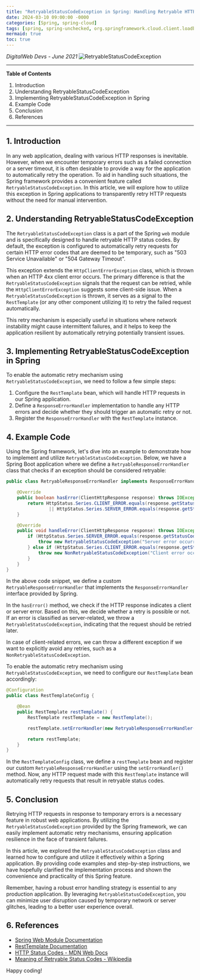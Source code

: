 ```yaml
---
title: "RetryableStatusCodeException in Spring: Handling Retryable HTTP Errors"
date: 2024-03-10 09:00:00 -0000
categories: [Spring, spring-cloud]
tags: [spring, spring-unchecked, org.springframework.cloud.client.loadbalancer.reactive]
mermaid: true
toc: true
---
```



*DigitalWeb Devs - June 2021*
![RetryableStatusCodeException][1]

---
**Table of Contents**

1. Introduction
2. Understanding RetryableStatusCodeException
3. Implementing RetryableStatusCodeException in Spring
4. Example Code
5. Conclusion
6. References

---

## 1. Introduction

In any web application, dealing with various HTTP responses is inevitable. However, when we encounter temporary errors such as a failed connection or a server timeout, it is often desirable to provide a way for the application to automatically retry the operation. To aid in handling such situations, the Spring framework provides a convenient feature called `RetryableStatusCodeException`. In this article, we will explore how to utilize this exception in Spring applications to transparently retry HTTP requests without the need for manual intervention.

## 2. Understanding RetryableStatusCodeException

The `RetryableStatusCodeException` class is a part of the Spring `web` module and is specifically designed to handle retryable HTTP status codes. By default, the exception is configured to automatically retry requests for certain HTTP error codes that are deemed to be temporary, such as "503 Service Unavailable" or "504 Gateway Timeout".

This exception extends the `HttpClientErrorException` class, which is thrown when an HTTP 4xx client error occurs. The primary difference is that the `RetryableStatusCodeException` signals that the request can be retried, while the `HttpClientErrorException` suggests some client-side issue. When a `RetryableStatusCodeException` is thrown, it serves as a signal to the `RestTemplate` (or any other component utilizing it) to retry the failed request automatically.

This retry mechanism is especially useful in situations where network instability might cause intermittent failures, and it helps to keep the application resilient by automatically retrying potentially transient issues.

## 3. Implementing RetryableStatusCodeException in Spring

To enable the automatic retry mechanism using `RetryableStatusCodeException`, we need to follow a few simple steps:

1. Configure the `RestTemplate` bean, which will handle HTTP requests in our Spring application.
2. Define a `ResponseErrorHandler` implementation to handle any HTTP errors and decide whether they should trigger an automatic retry or not.
3. Register the `ResponseErrorHandler` with the `RestTemplate` instance.

## 4. Example Code

Using the Spring framework, let's dive into an example to demonstrate how to implement and utilize `RetryableStatusCodeException`. Below, we have a Spring Boot application where we define a `RetryableResponseErrorHandler` class that checks if an exception should be considered retryable:

```java
public class RetryableResponseErrorHandler implements ResponseErrorHandler {

    @Override
    public boolean hasError(ClientHttpResponse response) throws IOException {
        return HttpStatus.Series.CLIENT_ERROR.equals(response.getStatusCode().series())
                || HttpStatus.Series.SERVER_ERROR.equals(response.getStatusCode().series());
    }

    @Override
    public void handleError(ClientHttpResponse response) throws IOException {
        if (HttpStatus.Series.SERVER_ERROR.equals(response.getStatusCode().series())) {
            throw new RetryableStatusCodeException("Server error occurred. Retry later.", response.getRawStatusCode());
        } else if (HttpStatus.Series.CLIENT_ERROR.equals(response.getStatusCode().series())) {
            throw new NonRetryableStatusCodeException("Client error occurred. Do not retry.", response.getRawStatusCode());
        }
    }
}
```

In the above code snippet, we define a custom `RetryableResponseErrorHandler` that implements the `ResponseErrorHandler` interface provided by Spring.

In the `hasError()` method, we check if the HTTP response indicates a client or server error. Based on this, we decide whether a retry is possible or not. If an error is classified as server-related, we throw a `RetryableStatusCodeException`, indicating that the request should be retried later.

In case of client-related errors, we can throw a different exception if we want to explicitly avoid any retries, such as a `NonRetryableStatusCodeException`.

To enable the automatic retry mechanism using `RetryableStatusCodeException`, we need to configure our `RestTemplate` bean accordingly:

```java
@Configuration
public class RestTemplateConfig {

    @Bean
    public RestTemplate restTemplate() {
        RestTemplate restTemplate = new RestTemplate();

        restTemplate.setErrorHandler(new RetryableResponseErrorHandler());

        return restTemplate;
    }
}
```

In the `RestTemplateConfig` class, we define a `restTemplate` bean and register our custom `RetryableResponseErrorHandler` using the `setErrorHandler()` method. Now, any HTTP request made with this `RestTemplate` instance will automatically retry requests that result in retryable status codes.

## 5. Conclusion

Retrying HTTP requests in response to temporary errors is a necessary feature in robust web applications. By utilizing the `RetryableStatusCodeException` provided by the Spring framework, we can easily implement automatic retry mechanisms, ensuring application resilience in the face of transient failures.

In this article, we explored the `RetryableStatusCodeException` class and learned how to configure and utilize it effectively within a Spring application. By providing code examples and step-by-step instructions, we have hopefully clarified the implementation process and shown the convenience and practicality of this Spring feature.

Remember, having a robust error handling strategy is essential to any production application. By leveraging `RetryableStatusCodeException`, you can minimize user disruption caused by temporary network or server glitches, leading to a better user experience overall.

## 6. References

- [Spring Web Module Documentation][2]
- [RestTemplate Documentation][3]
- [HTTP Status Codes - MDN Web Docs][4]
- [Meaning of Retryable Status Codes - Wikipedia][5]

Happy coding!

[1]: //placeholderimage.com/500x300
[2]: https://docs.spring.io/spring-framework/docs/current/reference/html/web.html
[3]: https://docs.spring.io/spring-framework/docs/current/javadoc-api/org/springframework/web/client/RestTemplate.html
[4]: https://developer.mozilla.org/en-US/docs/Web/HTTP/Status
[5]: https://en.wikipedia.org/wiki/List_of_HTTP_status_codes
